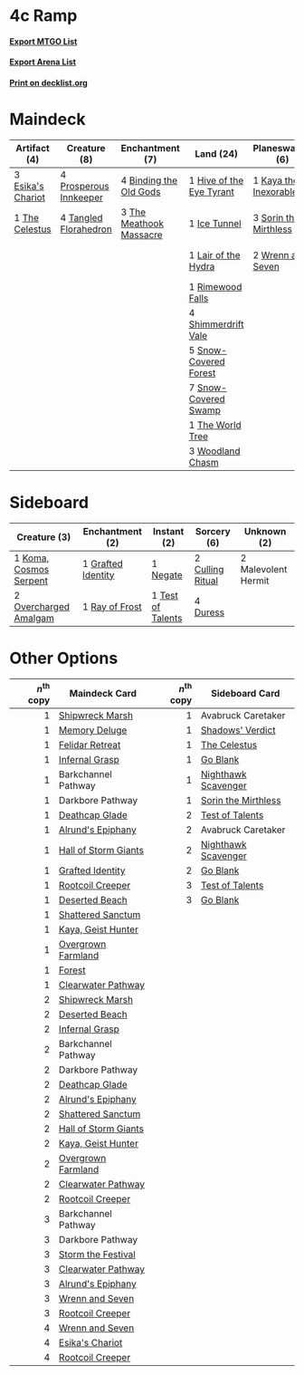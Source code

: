 # 4c Ramp

#### [Export MTGO List](../collection/4c%20Ramp/4c%20Ramp.txt)
#### [Export Arena List](../collection/4c%20Ramp/4c%20Ramp_arena.txt)
#### [Print on decklist.org](http://decklist.org/?deckmain=1%09Avabruck%20Caretaker%0A4%09Binding%20the%20Old%20Gods%0A3%09Blood%20on%20the%20Snow%0A3%09Esika's%20Chariot%0A1%09Henrika%20Domnathi%0A1%09Hive%20of%20the%20Eye%20Tyrant%0A1%09Ice%20Tunnel%0A1%09Kaya%20the%20Inexorable%0A1%09Lair%20of%20the%20Hydra%0A4%09Prosperous%20Innkeeper%0A1%09Rimewood%20Falls%0A2%09Shadows'%20Verdict%0A4%09Shimmerdrift%20Vale%0A5%09Snow-Covered%20Forest%0A7%09Snow-Covered%20Swamp%0A3%09Sorin%20the%20Mirthless%0A2%09Storm%20the%20Festival%0A4%09Tangled%20Florahedron%0A1%09The%20Celestus%0A3%09The%20Meathook%20Massacre%0A1%09The%20World%20Tree%0A2%09Valki,%20God%20of%20Lies%0A3%09Woodland%20Chasm%0A2%09Wrenn%20and%20Seven&deckside=2%09Culling%20Ritual%0A4%09Duress%0A1%09Grafted%20Identity%0A1%09Koma,%20Cosmos%20Serpent%0A2%09Malevolent%20Hermit%0A1%09Negate%0A2%09Overcharged%20Amalgam%0A1%09Ray%20of%20Frost%0A1%09Test%20of%20Talents)
# Maindeck

|                                        Artifact (4)                                        |                                          Creature (8)                                           |                                         Enchantment (7)                                          |                                             Land (24)                                             |                                        Planeswalker (6)                                        |                                          Sorcery (7)                                          |    Unknown (4)     |
|--------------------------------------------------------------------------------------------|-------------------------------------------------------------------------------------------------|--------------------------------------------------------------------------------------------------|---------------------------------------------------------------------------------------------------|------------------------------------------------------------------------------------------------|-----------------------------------------------------------------------------------------------|--------------------|
|3 [Esika's Chariot](http://gatherer.wizards.com/Pages/Card/Details.aspx?multiverseid=503783)|4 [Prosperous Innkeeper](http://gatherer.wizards.com/Pages/Card/Details.aspx?multiverseid=527487)|4 [Binding the Old Gods](http://gatherer.wizards.com/Pages/Card/Details.aspx?multiverseid=503822) |1 [Hive of the Eye Tyrant](http://gatherer.wizards.com/Pages/Card/Details.aspx?multiverseid=527545)|1 [Kaya the Inexorable](http://gatherer.wizards.com/Pages/Card/Details.aspx?multiverseid=503834)|3 [Blood on the Snow](http://gatherer.wizards.com/Pages/Card/Details.aspx?multiverseid=503687) |1 Avabruck Caretaker|
|1 [The Celestus](http://gatherer.wizards.com/Pages/Card/Details.aspx?multiverseid=535049)   |4 [Tangled Florahedron](http://gatherer.wizards.com/Pages/Card/Details.aspx?multiverseid=491859) |3 [The Meathook Massacre](http://gatherer.wizards.com/Pages/Card/Details.aspx?multiverseid=534886)|1 [Ice Tunnel](http://gatherer.wizards.com/Pages/Card/Details.aspx?multiverseid=503882)            |3 [Sorin the Mirthless](http://gatherer.wizards.com/Pages/Card/Details.aspx?multiverseid=540983)|2 [Shadows' Verdict](http://gatherer.wizards.com/Pages/Card/Details.aspx?multiverseid=491762)  |1 Henrika Domnathi  |
|                                                                                            |                                                                                                 |                                                                                                  |1 [Lair of the Hydra](http://gatherer.wizards.com/Pages/Card/Details.aspx?multiverseid=527546)     |2 [Wrenn and Seven](http://gatherer.wizards.com/Pages/Card/Details.aspx?multiverseid=534999)    |2 [Storm the Festival](http://gatherer.wizards.com/Pages/Card/Details.aspx?multiverseid=534989)|2 Valki, God of Lies|
|                                                                                            |                                                                                                 |                                                                                                  |1 [Rimewood Falls](http://gatherer.wizards.com/Pages/Card/Details.aspx?multiverseid=503886)        |                                                                                                |                                                                                               |                    |
|                                                                                            |                                                                                                 |                                                                                                  |4 [Shimmerdrift Vale](http://gatherer.wizards.com/Pages/Card/Details.aspx?multiverseid=503887)     |                                                                                                |                                                                                               |                    |
|                                                                                            |                                                                                                 |                                                                                                  |5 [Snow-Covered Forest](http://gatherer.wizards.com/Pages/Card/Details.aspx?multiverseid=121192)   |                                                                                                |                                                                                               |                    |
|                                                                                            |                                                                                                 |                                                                                                  |7 [Snow-Covered Swamp](http://gatherer.wizards.com/Pages/Card/Details.aspx?multiverseid=121256)    |                                                                                                |                                                                                               |                    |
|                                                                                            |                                                                                                 |                                                                                                  |1 [The World Tree](http://gatherer.wizards.com/Pages/Card/Details.aspx?multiverseid=503895)        |                                                                                                |                                                                                               |                    |
|                                                                                            |                                                                                                 |                                                                                                  |3 [Woodland Chasm](http://gatherer.wizards.com/Pages/Card/Details.aspx?multiverseid=503894)        |                                                                                                |                                                                                               |                    |


# Sideboard

|                                          Creature (3)                                           |                                       Enchantment (2)                                       |                                        Instant (2)                                         |                                        Sorcery (6)                                        |    Unknown (2)    |
|-------------------------------------------------------------------------------------------------|---------------------------------------------------------------------------------------------|--------------------------------------------------------------------------------------------|-------------------------------------------------------------------------------------------|-------------------|
|1 [Koma, Cosmos Serpent](http://gatherer.wizards.com/Pages/Card/Details.aspx?multiverseid=503837)|1 [Grafted Identity](http://gatherer.wizards.com/Pages/Card/Details.aspx?multiverseid=534819)|1 [Negate](http://gatherer.wizards.com/Pages/Card/Details.aspx?multiverseid=423707)         |2 [Culling Ritual](http://gatherer.wizards.com/Pages/Card/Details.aspx?multiverseid=513664)|2 Malevolent Hermit|
|2 [Overcharged Amalgam](http://gatherer.wizards.com/Pages/Card/Details.aspx?multiverseid=540914) |1 [Ray of Frost](http://gatherer.wizards.com/Pages/Card/Details.aspx?multiverseid=527355)    |1 [Test of Talents](http://gatherer.wizards.com/Pages/Card/Details.aspx?multiverseid=513536)|4 [Duress](http://gatherer.wizards.com/Pages/Card/Details.aspx?multiverseid=14557)         |                   |


# Other Options

|*n*<sup>th</sup> copy|                                         Maindeck Card                                         |*n*<sup>th</sup> copy|                                        Sideboard Card                                        |
|--------------------:|-----------------------------------------------------------------------------------------------|--------------------:|----------------------------------------------------------------------------------------------|
|                    1|[Shipwreck Marsh](http://gatherer.wizards.com/Pages/Card/Details.aspx?multiverseid=535066)     |                    1|Avabruck Caretaker                                                                            |
|                    1|[Memory Deluge](http://gatherer.wizards.com/Pages/Card/Details.aspx?multiverseid=534825)       |                    1|[Shadows' Verdict](http://gatherer.wizards.com/Pages/Card/Details.aspx?multiverseid=491762)   |
|                    1|[Felidar Retreat](http://gatherer.wizards.com/Pages/Card/Details.aspx?multiverseid=491638)     |                    1|[The Celestus](http://gatherer.wizards.com/Pages/Card/Details.aspx?multiverseid=535049)       |
|                    1|[Infernal Grasp](http://gatherer.wizards.com/Pages/Card/Details.aspx?multiverseid=534880)      |                    1|[Go Blank](http://gatherer.wizards.com/Pages/Card/Details.aspx?multiverseid=513549)           |
|                    1|Barkchannel Pathway                                                                            |                    1|[Nighthawk Scavenger](http://gatherer.wizards.com/Pages/Card/Details.aspx?multiverseid=491752)|
|                    1|Darkbore Pathway                                                                               |                    1|[Sorin the Mirthless](http://gatherer.wizards.com/Pages/Card/Details.aspx?multiverseid=540983)|
|                    1|[Deathcap Glade](http://gatherer.wizards.com/Pages/Card/Details.aspx?multiverseid=541137)      |                    2|[Test of Talents](http://gatherer.wizards.com/Pages/Card/Details.aspx?multiverseid=513536)    |
|                    1|[Alrund's Epiphany](http://gatherer.wizards.com/Pages/Card/Details.aspx?multiverseid=503648)   |                    2|Avabruck Caretaker                                                                            |
|                    1|[Hall of Storm Giants](http://gatherer.wizards.com/Pages/Card/Details.aspx?multiverseid=527544)|                    2|[Nighthawk Scavenger](http://gatherer.wizards.com/Pages/Card/Details.aspx?multiverseid=491752)|
|                    1|[Grafted Identity](http://gatherer.wizards.com/Pages/Card/Details.aspx?multiverseid=534819)    |                    2|[Go Blank](http://gatherer.wizards.com/Pages/Card/Details.aspx?multiverseid=513549)           |
|                    1|[Rootcoil Creeper](http://gatherer.wizards.com/Pages/Card/Details.aspx?multiverseid=535034)    |                    3|[Test of Talents](http://gatherer.wizards.com/Pages/Card/Details.aspx?multiverseid=513536)    |
|                    1|[Deserted Beach](http://gatherer.wizards.com/Pages/Card/Details.aspx?multiverseid=535058)      |                    3|[Go Blank](http://gatherer.wizards.com/Pages/Card/Details.aspx?multiverseid=513549)           |
|                    1|[Shattered Sanctum](http://gatherer.wizards.com/Pages/Card/Details.aspx?multiverseid=541140)   |                     |                                                                                              |
|                    1|[Kaya, Geist Hunter](http://gatherer.wizards.com/Pages/Card/Details.aspx?multiverseid=541114)  |                     |                                                                                              |
|                    1|[Overgrown Farmland](http://gatherer.wizards.com/Pages/Card/Details.aspx?multiverseid=535064)  |                     |                                                                                              |
|                    1|[Forest](http://gatherer.wizards.com/Pages/Card/Details.aspx?multiverseid=439860)              |                     |                                                                                              |
|                    1|[Clearwater Pathway](http://gatherer.wizards.com/Pages/Card/Details.aspx?multiverseid=491913)  |                     |                                                                                              |
|                    2|[Shipwreck Marsh](http://gatherer.wizards.com/Pages/Card/Details.aspx?multiverseid=535066)     |                     |                                                                                              |
|                    2|[Deserted Beach](http://gatherer.wizards.com/Pages/Card/Details.aspx?multiverseid=535058)      |                     |                                                                                              |
|                    2|[Infernal Grasp](http://gatherer.wizards.com/Pages/Card/Details.aspx?multiverseid=534880)      |                     |                                                                                              |
|                    2|Barkchannel Pathway                                                                            |                     |                                                                                              |
|                    2|Darkbore Pathway                                                                               |                     |                                                                                              |
|                    2|[Deathcap Glade](http://gatherer.wizards.com/Pages/Card/Details.aspx?multiverseid=541137)      |                     |                                                                                              |
|                    2|[Alrund's Epiphany](http://gatherer.wizards.com/Pages/Card/Details.aspx?multiverseid=503648)   |                     |                                                                                              |
|                    2|[Shattered Sanctum](http://gatherer.wizards.com/Pages/Card/Details.aspx?multiverseid=541140)   |                     |                                                                                              |
|                    2|[Hall of Storm Giants](http://gatherer.wizards.com/Pages/Card/Details.aspx?multiverseid=527544)|                     |                                                                                              |
|                    2|[Kaya, Geist Hunter](http://gatherer.wizards.com/Pages/Card/Details.aspx?multiverseid=541114)  |                     |                                                                                              |
|                    2|[Overgrown Farmland](http://gatherer.wizards.com/Pages/Card/Details.aspx?multiverseid=535064)  |                     |                                                                                              |
|                    2|[Clearwater Pathway](http://gatherer.wizards.com/Pages/Card/Details.aspx?multiverseid=491913)  |                     |                                                                                              |
|                    2|[Rootcoil Creeper](http://gatherer.wizards.com/Pages/Card/Details.aspx?multiverseid=535034)    |                     |                                                                                              |
|                    3|Barkchannel Pathway                                                                            |                     |                                                                                              |
|                    3|Darkbore Pathway                                                                               |                     |                                                                                              |
|                    3|[Storm the Festival](http://gatherer.wizards.com/Pages/Card/Details.aspx?multiverseid=534989)  |                     |                                                                                              |
|                    3|[Clearwater Pathway](http://gatherer.wizards.com/Pages/Card/Details.aspx?multiverseid=491913)  |                     |                                                                                              |
|                    3|[Alrund's Epiphany](http://gatherer.wizards.com/Pages/Card/Details.aspx?multiverseid=503648)   |                     |                                                                                              |
|                    3|[Wrenn and Seven](http://gatherer.wizards.com/Pages/Card/Details.aspx?multiverseid=534999)     |                     |                                                                                              |
|                    3|[Rootcoil Creeper](http://gatherer.wizards.com/Pages/Card/Details.aspx?multiverseid=535034)    |                     |                                                                                              |
|                    4|[Wrenn and Seven](http://gatherer.wizards.com/Pages/Card/Details.aspx?multiverseid=534999)     |                     |                                                                                              |
|                    4|[Esika's Chariot](http://gatherer.wizards.com/Pages/Card/Details.aspx?multiverseid=503783)     |                     |                                                                                              |
|                    4|[Rootcoil Creeper](http://gatherer.wizards.com/Pages/Card/Details.aspx?multiverseid=535034)    |                     |                                                                                              |

